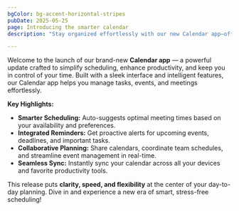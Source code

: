```yaml
---
bgColor: bg-accent-horizontal-stripes
pubDate: 2025-05-25
page: Introducing the smarter calendar
description: "Stay organized effortlessly with our new Calendar app—offering intuitive scheduling, smarter reminders, and seamless team coordination. Discover how our latest update transforms the way you plan your days and manage your time."

---
```


Welcome to the launch of our brand-new **Calendar app** — a powerful update crafted to simplify scheduling, enhance productivity, and keep you in control of your time. Built with a sleek interface and intelligent features, our Calendar app helps you manage tasks, events, and meetings effortlessly.

**Key Highlights:**

- **Smarter Scheduling:** Auto-suggests optimal meeting times based on your availability and preferences.
- **Integrated Reminders:** Get proactive alerts for upcoming events, deadlines, and important tasks.
- **Collaborative Planning:** Share calendars, coordinate team schedules, and streamline event management in real-time.
- **Seamless Sync:** Instantly sync your calendar across all your devices and favorite productivity tools.

This release puts **clarity, speed, and flexibility** at the center of your day-to-day planning. Dive in and experience a new era of smart, stress-free scheduling!

